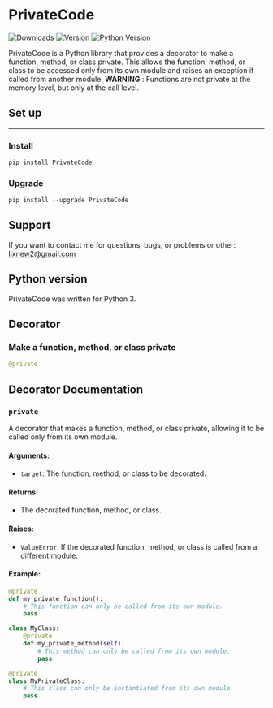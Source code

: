 # PrivateCode

[![Downloads](https://img.shields.io/pepy/dt/PrivateCode)](https://pypi.org/project/PrivateCode/)
[![Version](https://img.shields.io/pypi/v/PrivateCode)](https://pypi.org/project/PrivateCode/)
[![Python Version](https://img.shields.io/pypi/pyversions/PrivateCode)](https://pypi.org/project/PrivateCode/)

PrivateCode is a Python library that provides a decorator to make a function, method, or class private. 
This allows the function, method, or class to be accessed only from its own module and raises an exception if called from another module.
**WARNING** : Functions are not private at the memory level, but only at the call level.

## Set up
----
### Install

~~~python
pip install PrivateCode
~~~

### Upgrade
~~~~python
pip install --upgrade PrivateCode
~~~~

## Support

If you want to contact me for questions, bugs, or problems or other: lixnew2@gmail.com

## Python version

PrivateCode was written for Python 3.

## Decorator

### Make a function, method, or class private
~~~python
@private
~~~

## Decorator Documentation

### `private`
A decorator that makes a function, method, or class private, allowing it to be called only from its own module.

#### Arguments:
- `target`: The function, method, or class to be decorated.

#### Returns:
- The decorated function, method, or class.

#### Raises:
- `ValueError`: If the decorated function, method, or class is called from a different module.

#### Example:
~~~python
@private
def my_private_function():
    # This function can only be called from its own module.
    pass

class MyClass:
    @private
    def my_private_method(self):
        # This method can only be called from its own module.
        pass

@private
class MyPrivateClass:
    # This class can only be instantiated from its own module.
    pass
~~~